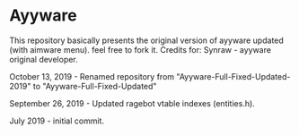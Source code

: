 # Ayyware

This repository basically presents the original version of ayyware updated (with aimware menu). feel free to fork it.
Credits for: Synraw - ayyware original developer.

October 13, 2019 - Renamed repository from "Ayyware-Full-Fixed-Updated-2019" to "Ayyware-Full-Fixed-Updated"

September 26, 2019 - Updated ragebot vtable indexes (entities.h).

July 2019 - initial commit.
